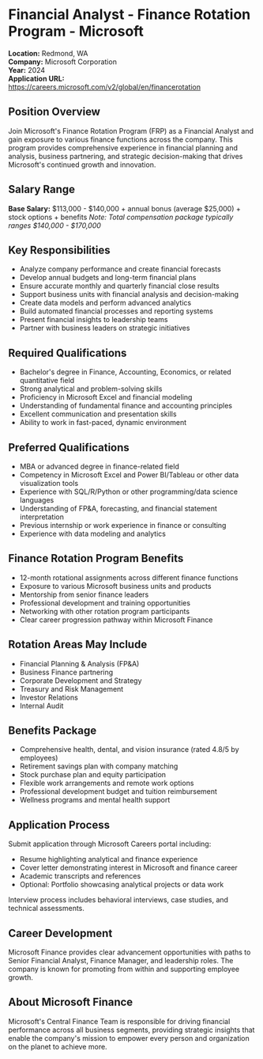 # Financial Analyst - Finance Rotation Program - Microsoft
**Location:** Redmond, WA  
**Company:** Microsoft Corporation  
**Year:** 2024  
**Application URL:** https://careers.microsoft.com/v2/global/en/financerotation

## Position Overview
Join Microsoft's Finance Rotation Program (FRP) as a Financial Analyst and gain exposure to various finance functions across the company. This program provides comprehensive experience in financial planning and analysis, business partnering, and strategic decision-making that drives Microsoft's continued growth and innovation.

## Salary Range
**Base Salary:** $113,000 - $140,000 + annual bonus (average $25,000) + stock options + benefits
*Note: Total compensation package typically ranges $140,000 - $170,000*

## Key Responsibilities
- Analyze company performance and create financial forecasts
- Develop annual budgets and long-term financial plans
- Ensure accurate monthly and quarterly financial close results
- Support business units with financial analysis and decision-making
- Create data models and perform advanced analytics
- Build automated financial processes and reporting systems
- Present financial insights to leadership teams
- Partner with business leaders on strategic initiatives

## Required Qualifications
- Bachelor's degree in Finance, Accounting, Economics, or related quantitative field
- Strong analytical and problem-solving skills
- Proficiency in Microsoft Excel and financial modeling
- Understanding of fundamental finance and accounting principles
- Excellent communication and presentation skills
- Ability to work in fast-paced, dynamic environment

## Preferred Qualifications
- MBA or advanced degree in finance-related field
- Competency in Microsoft Excel and Power BI/Tableau or other data visualization tools
- Experience with SQL/R/Python or other programming/data science languages
- Understanding of FP&A, forecasting, and financial statement interpretation
- Previous internship or work experience in finance or consulting
- Experience with data modeling and analytics

## Finance Rotation Program Benefits
- 12-month rotational assignments across different finance functions
- Exposure to various Microsoft business units and products
- Mentorship from senior finance leaders
- Professional development and training opportunities
- Networking with other rotation program participants
- Clear career progression pathway within Microsoft Finance

## Rotation Areas May Include
- Financial Planning & Analysis (FP&A)
- Business Finance partnering
- Corporate Development and Strategy
- Treasury and Risk Management
- Investor Relations
- Internal Audit

## Benefits Package
- Comprehensive health, dental, and vision insurance (rated 4.8/5 by employees)
- Retirement savings plan with company matching
- Stock purchase plan and equity participation
- Flexible work arrangements and remote work options
- Professional development budget and tuition reimbursement
- Wellness programs and mental health support

## Application Process
Submit application through Microsoft Careers portal including:
- Resume highlighting analytical and finance experience
- Cover letter demonstrating interest in Microsoft and finance career
- Academic transcripts and references
- Optional: Portfolio showcasing analytical projects or data work

Interview process includes behavioral interviews, case studies, and technical assessments.

## Career Development
Microsoft Finance provides clear advancement opportunities with paths to Senior Financial Analyst, Finance Manager, and leadership roles. The company is known for promoting from within and supporting employee growth.

## About Microsoft Finance
Microsoft's Central Finance Team is responsible for driving financial performance across all business segments, providing strategic insights that enable the company's mission to empower every person and organization on the planet to achieve more.
